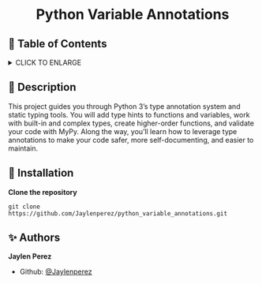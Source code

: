 # <p align="center">Python Variable Annotations</p>

## :bookmark: Table of Contents

<details>
        <summary>
        CLICK TO ENLARGE
        </summary>
        :memo: <a href="#description">Description</a>
        <br>
        :wrench: <a href="#installation">Installation</a>
        <br>
        :sparkles: <a href="#authors">Authors</a>
</details>

## :memo: <span id="description">Description</span>

This project guides you through Python 3’s type annotation system and static typing tools. You will add type hints to functions and variables, work with built-in and complex types, create higher-order functions, and validate your code with MyPy. Along the way, you’ll learn how to leverage type annotations to make your code safer, more self-documenting, and easier to maintain.

## :wrench: <span id="installation">Installation</span>

**Clone the repository**

`git clone https://github.com/Jaylenperez/python_variable_annotations.git`

## :sparkles: <span id="authors">Authors</span>

**Jaylen Perez**

- Github: [@Jaylenperez](https://github.com/Jaylenperez)

